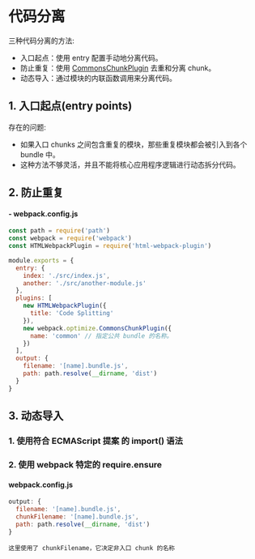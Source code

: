 # 代码分离

三种代码分离的方法:

- 入口起点：使用 entry 配置手动地分离代码。
- 防止重复：使用 [CommonsChunkPlugin](https://www.webpackjs.com/plugins/commons-chunk-plugin/) 去重和分离 chunk。
- 动态导入：通过模块的内联函数调用来分离代码。

## 1. 入口起点(entry points)

存在的问题:

- 如果入口 chunks 之间包含重复的模块，那些重复模块都会被引入到各个 bundle 中。
- 这种方法不够灵活，并且不能将核心应用程序逻辑进行动态拆分代码。

<Card theme="#DCF2FD" font-size="16px" color="#618ca0" text="以上两点中，第一点对我们的示例来说无疑是个问题，因为之前我们在 ./src/index.js 中也引入过 lodash，这样就在两个 bundle 中造成重复引用。接着，我们通过使用 CommonsChunkPlugin 来移除重复的模块。">
</Card>

## 2. 防止重复

#### - webpack.config.js

```js
const path = require('path')
const webpack = require('webpack')
const HTMLWebpackPlugin = require('html-webpack-plugin')

module.exports = {
  entry: {
    index: './src/index.js',
    another: './src/another-module.js'
  },
  plugins: [
    new HTMLWebpackPlugin({
      title: 'Code Splitting'
    }),
    new webpack.optimize.CommonsChunkPlugin({
      name: 'common' // 指定公共 bundle 的名称。
    })
  ],
  output: {
    filename: '[name].bundle.js',
    path: path.resolve(__dirname, 'dist')
  }
}
```

## 3. 动态导入

### 1. 使用符合 ECMAScript 提案 的 import() 语法

### 2. 使用 webpack 特定的 require.ensure

#### webpack.config.js

```js
output: {
  filename: '[name].bundle.js',
  chunkFilename: '[name].bundle.js',
  path: path.resolve(__dirname, 'dist')
}
```

`这里使用了 chunkFilename，它决定非入口 chunk 的名称`
